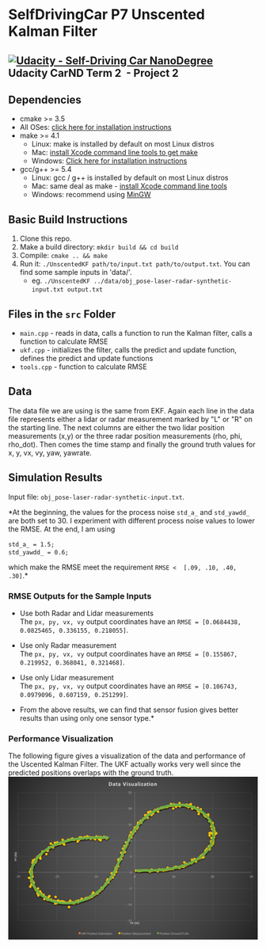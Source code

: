 # SelfDrivingCar P7 Unscented Kalman Filter
[![Udacity - Self-Driving Car NanoDegree](https://s3.amazonaws.com/udacity-sdc/github/shield-carnd.svg)](http://www.udacity.com/drive)  
Udacity CarND Term 2  - Project 2 
---

## Dependencies

* cmake >= 3.5
 * All OSes: [click here for installation instructions](https://cmake.org/install/)
* make >= 4.1
  * Linux: make is installed by default on most Linux distros
  * Mac: [install Xcode command line tools to get make](https://developer.apple.com/xcode/features/)
  * Windows: [Click here for installation instructions](http://gnuwin32.sourceforge.net/packages/make.htm)
* gcc/g++ >= 5.4
  * Linux: gcc / g++ is installed by default on most Linux distros
  * Mac: same deal as make - [install Xcode command line tools](https://developer.apple.com/xcode/features/)
  * Windows: recommend using [MinGW](http://www.mingw.org/)

## Basic Build Instructions

1. Clone this repo.
2. Make a build directory: `mkdir build && cd build`
3. Compile: `cmake .. && make`
4. Run it: `./UnscentedKF path/to/input.txt path/to/output.txt`. You can find
   some sample inputs in 'data/'.
    - eg. `./UnscentedKF ../data/obj_pose-laser-radar-synthetic-input.txt output.txt`

## Files in the `src` Folder
* `main.cpp` - reads in data, calls a function to run the Kalman filter, calls a function to calculate RMSE
* `ukf.cpp` - initializes the filter, calls the predict and update function, defines the predict and update functions
* `tools.cpp` - function to calculate RMSE

## Data
The data file we are using is the same from EKF. Again each line in the data file represents either a lidar or radar measurement marked by "L" or "R" on the starting line. The next columns are either the two lidar position measurements (x,y) or the three radar position measurements (rho, phi, rho_dot). Then comes the time stamp and finally the ground truth values for x, y, vx, vy, yaw, yawrate.


## Simulation Results

Input file: `obj_pose-laser-radar-synthetic-input.txt`.

*At the beginning, the values for the process noise `std_a_` and `std_yawdd_` are both set to 30. I experiment with different process noise values to lower the RMSE. At the end, I am using 
```
std_a_ = 1.5;  
std_yawdd_ = 0.6;  
```
which make the RMSE meet the requirement `RMSE <  [.09, .10, .40, .30]`.*

### RMSE Outputs for the Sample Inputs

* Use both Radar and Lidar measurements  
The `px, py, vx, vy` output coordinates have an `RMSE = [0.0684438, 0.0825465, 0.336155, 0.218055]`.
* Use only Radar measurement  
The `px, py, vx, vy` output coordinates have an `RMSE = [0.155867, 0.219952, 0.368041, 0.321468]`.
* Use only Lidar measurement  
The `px, py, vx, vy` output coordinates have an `RMSE = [0.106743, 0.0979096, 0.607159, 0.251299]`.  

* From the above results, we can find that sensor fusion gives better results than using only one sensor type.*


### Performance Visualization
The following figure gives a visualization of the data and performance of the Uscented Kalman Filter. The UKF actually works very well since the predicted positions overlaps with the ground truth. 
![img](figs/visual.png)

